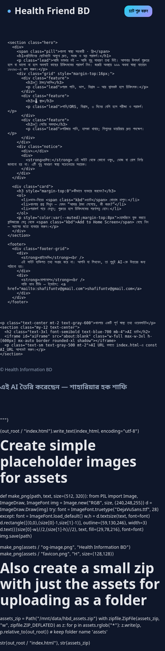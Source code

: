 <!DOCTYPE html>
<html lang="bn">
<head>
  <meta charset="utf-8" />
  <meta name="viewport" content="width=device-width, initial-scale=1" />
  <title>Health Friend BD — বাংলা স্বাস্থ্য সহকারী</title>
  <meta name="description" content="বাংলা ভাষায় সাধারণ স্বাস্থ্য পরামর্শ — বিনামূল্যে, সহজ ও ভদ্র টোনে। জরুরি হলে ৯৯৯ বা ১৬২৬৩-এ যোগাযোগ করুন।" />
  <link rel="preconnect" href="https://fonts.googleapis.com">
  <link rel="preconnect" href="https://fonts.gstatic.com" crossorigin>
  <link href="https://fonts.googleapis.com/css2?family=Noto+Sans+Bengali:wght@400;600;700&display=swap" rel="stylesheet">
  <style>
    :root {
      --bg: #0f172a;          /* slate-900 */
      --card: #111827;        /* gray-900 */
      --muted: #94a3b8;       /* slate-400 */
      --text: #e5e7eb;        /* gray-200 */
      --accent: #22d3ee;      /* cyan-400 */
      --accent-2: #a78bfa;    /* violet-400 */
      --success: #34d399;     /* emerald-400 */
      --warn: #fbbf24;        /* amber-400 */
      --danger: #fb7185;      /* rose-400 */
    }
    * { box-sizing: border-box; }
    html, body { margin:0; padding:0; font-family: "Noto Sans Bengali", system-ui, -apple-system, Segoe UI, Roboto, Helvetica, Arial, sans-serif; background: var(--bg); color: var(--text); }
    a { color: var(--accent); text-decoration: none; }
    .container { max-width: 1100px; margin: 0 auto; padding: 24px; }
    header { display:flex; align-items:center; justify-content:space-between; gap:16px; padding: 16px 0; }
    .brand { display:flex; align-items:center; gap:12px; font-weight:700; font-size: clamp(20px, 3vw, 28px); }
    .brand .dot { width:10px; height:10px; border-radius:999px; background: linear-gradient(135deg, var(--accent), var(--accent-2)); display:inline-block; }
    .cta { display:inline-flex; align-items:center; gap:8px; background: linear-gradient(135deg, var(--accent), var(--accent-2)); color:#001016; font-weight:700; border:none; padding:10px 14px; border-radius:14px; cursor:pointer; }
    .hero { display:grid; grid-template-columns: 1.2fr 1fr; gap:24px; align-items:center; padding: 20px 0 8px; }
    @media (max-width: 900px){ .hero{ grid-template-columns: 1fr; } }
    .card { background: linear-gradient(180deg, #0b1220, #0a0f1a); border:1px solid #1f2937; border-radius: 16px; padding: 20px; box-shadow: 0 10px 30px rgba(0,0,0,.35); }
    .pill { display:inline-block; background:#0b2a32; color:#8af3ff; padding:6px 10px; border-radius:999px; border:1px solid #164e63; font-size:12px; letter-spacing:.2px; }
    h1 { margin:.2em 0 .4em; font-size: clamp(28px, 5vw, 44px); line-height:1.15; }
    p.lead { color: var(--muted); font-size: clamp(15px, 2.5vw, 18px); }
    .grid { display:grid; grid-template-columns: repeat(3, 1fr); gap:16px; }
    @media (max-width: 900px){ .grid{ grid-template-columns: 1fr; } }
    .feature { background: #0b1020; border:1px solid #1e293b; padding:16px; border-radius:14px; }
    .feature h3{ margin:4px 0 8px; font-size:18px; }
    .badge { font-size: 12px; color:#0b1220; background: var(--success); padding:3px 8px; border-radius:999px; font-weight:700; }
    .notice { display:flex; gap:12px; align-items:flex-start; background:#20140f; border:1px solid #4a1d09; color:#ffd7ae; padding:12px 14px; border-radius:12px; margin-top:12px; }
    .notice strong{ color:#ffb86b; }
    footer{ margin: 32px 0 80px; color: var(--muted); font-size:14px; }
    .footer-grid{ display:grid; grid-template-columns: 1fr 1fr; gap:16px; }
    @media (max-width: 700px){ .footer-grid{ grid-template-columns: 1fr; } }
    .kbd { font-family: ui-monospace, SFMono-Regular, Menlo, monospace; font-size: 12px; background:#0b1020; border:1px solid #233044; padding:2px 6px; border-radius:6px; }
  </style>
</head>
<body>
  <div class="container">
    <header>
      <div class="brand"><span class="dot"></span> Health Friend BD</div>
      <button class="cta" onclick="window.botpress && window.botpress.open()">চ্যাট শুরু করুন</button>
    </header>

    <section class="hero">
      <div>
        <span class="pill">বাংলা স্বাস্থ্য সহকারী · ফ্রি</span>
        <h1>প্রতিদিনের ছোটখাটো অসুখে দ্রুত, সহজ ও ভদ্র পরামর্শ।</h1>
        <p class="lead">আমি ডাক্তার নই — আমি শুধু সাধারণ তথ্য দিই। আপনার উপসর্গ গুরুতর হলে বা ভালো না হলে অবশ্যই কাছের চিকিৎসকের পরামর্শ নিন। জরুরি অবস্থায় ৯৯৯ অথবা স্বাস্থ্য বাতায়ন ১৬২৬৩-এ কল করুন।</p>
        <div class="grid" style="margin-top:16px;">
          <div class="feature">
            <h3>🤧 ঠান্ডা/কাশি</h3>
            <p class="lead">গরম পানি, ভাপ, বিশ্রাম — আর শ্বাসকষ্ট হলে চিকিৎসক।</p>
          </div>
          <div class="feature">
            <h3>🌡️ জ্বর</h3>
            <p class="lead">পানি/ORS, বিশ্রাম, ৩ দিনের বেশি হলে পরীক্ষা ও পরামর্শ।</p>
          </div>
          <div class="feature">
            <h3>🍲 পেটের সমস্যা</h3>
            <p class="lead">পরিষ্কার পানি, হালকা খাবার; শিশুদের ডায়রিয়ায় দ্রুত পদক্ষেপ।</p>
          </div>
        </div>
        <div class="notice">
          <div>⚠️</div>
          <div>
            <strong>দ্রষ্টব্য:</strong> এই সাইট থেকে কোনো ওষুধ, ডোজ বা রোগ নির্ণয় জানানো হয় না। এটি শুধু সাধারণ স্বাস্থ্য সচেতনতার সহায়ক।
          </div>
        </div>
      </div>

      <div class="card">
        <h3 style="margin-top:0">কীভাবে ব্যবহার করবেন?</h3>
        <ol>
          <li>ডান–নিচের <span class="kbd">চ্যাট</span> বোতাম চাপুন।</li>
          <li>বাংলায় প্রশ্ন লিখুন — যেমন “আমার ঠান্ডা লেগেছে, কী করব?”</li>
          <li>পরামর্শ পড়ে দেখুন; গুরুতর হলে চিকিৎসকের শরণাপন্ন হোন।</li>
        </ol>
        <p style="color:var(--muted);margin-top:8px">হোমস্ক্রিনে যুক্ত করতে ব্রাউজারের মেনু থেকে <span class="kbd">Add to Home Screen</span> বেছে নিন — অ্যাপের মতো ব্যবহার করুন।</p>
      </div>
    </section>

    <footer>
      <div class="footer-grid">
        <div>
          <strong>প্রাইভেসি</strong><br />
          এই সাইট ব্যক্তিগত তথ্য সংগ্রহ করে না। আপনি যা লিখবেন, তা শুধুই AI-কে উত্তরের জন্য পাঠানো হয়।
        </div>
        <div>
          <strong>যোগাযোগ</strong><br />
          শাফি ফান টিভি — ইমেইল: <a href="mailto:shafifuntv@gmail.com">shafifuntv@gmail.com</a>
        </div>
      </div>
    </footer>
  </div>

  <!-- Botpress Cloud Webchat Embed -->
  <!-- ❶ এই দুইটি স্ক্রিপ্ট অপরিবর্তিত রাখুন -->
  <script src="https://cdn.botpress.cloud/webchat/v2.2/inject.js"></script>
  <!-- ❷ নিচের লিঙ্কে <BOT_ID> অংশটি আপনার Botpress বট আইডি দিয়ে বদলান -->
  <script src="https://mediafiles.botpress.cloud/<BOT_ID>/webchat/v2.2/config.js"></script>

  <script>
    // ঐচ্ছিক: ওয়েবচ্যাট ওপেন করার সহজ API
    window.botpress = {
      open: function(){
        if (window.botpressWebChat) {
          window.botpressWebChat.sendEvent({ type: 'show' });
          window.botpressWebChat.sendEvent({ type: 'open' });
        }
      }
    };
  </script>
</body>
</html>

    <p class="text-center mt-2 text-gray-600">বাংলায় একটি পূর্ণ স্বাস্থ্য তথ্য ওয়েবসাইট</p>
    <section class="my-12 text-center">
      <h2 class="text-3xl font-semibold text-blue-700 mb-4">AI চ্যাট</h2>
      <iframe id="aiFrame" src="about:blank" class="w-full max-w-3xl h-[600px] mx-auto border rounded-xl shadow"></iframe>
      <p class="text-sm text-gray-500 mt-2">AI URL বসাতে index.html-এ const AI_URL আপডেট করুন।</p>
    </section>
  </main>
  <footer class="bg-white border-t text-center py-6">
    <p class="text-gray-600 text-lg">© <span id="year"></span> Health Information BD</p>
    <h2 class="mt-2 text-2xl md:text-3xl font-extrabold text-blue-900">এই AI তৈরি করেছেন — শাহারিয়ার হক শাফি</h2>
  </footer>
  <script>
    const AI_URL = 'https://your-ai-url.example.com'; // এখানে তোমার Botpress/AI লিংক বসাও
    const f=document.getElementById('aiFrame'); if(f) f.src = AI_URL;
    document.getElementById('year').innerText = new Date().getFullYear();
  </script>
</body>
</html>
""")

(out_root / "index.html").write_text(index_html, encoding="utf-8")

# Create simple placeholder images for assets
def make_png(path, text, size=(512, 320)):
    from PIL import Image, ImageDraw, ImageFont
    img = Image.new("RGB", size, (240,248,255))
    d = ImageDraw.Draw(img)
    try:
        font = ImageFont.truetype("DejaVuSans.ttf", 28)
    except:
        font = ImageFont.load_default()
    w,h = d.textsize(text, font=font)
    d.rectangle([(0,0),(size[0]-1,size[1]-1)], outline=(59,130,246), width=3)
    d.text(((size[0]-w)//2,(size[1]-h)//2), text, fill=(29,78,216), font=font)
    img.save(path)

make_png(assets / "og-image.png", "Health Information BD")
make_png(assets / "favicon.png", "H", size=(128,128))

# Also create a small zip with just the assets for uploading as a folder
assets_zip = Path("/mnt/data/hbd_assets.zip")
with zipfile.ZipFile(assets_zip, "w", zipfile.ZIP_DEFLATED) as z:
    for p in assets.rglob("*"):
        z.write(p, p.relative_to(out_root))  # keep folder name 'assets'

str(out_root / "index.html"), str(assets_zip)
